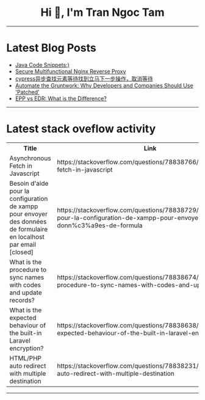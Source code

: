 <h1 align="center">Hi 👋, I'm Tran Ngoc Tam</h1>

---

# Latest Blog Posts 
<!-- BLOG-POST-LIST:START -->
- [Java Code Snippets:&rpar;](https://dev.to/madgan95/java-code-snippets-3oc3)
- [Secure Multifunctional Nginx Reverse Proxy](https://dev.to/dameyerdave/secure-multifunctional-nginx-reverse-proxy-2l97)
- [cypress异步查找元素等待找到立马下一步操作，取消等待](https://dev.to/dennischeung/cypressyi-bu-cha-zhao-yuan-su-deng-dai-zhao-dao-li-ma-xia-bu-cao-zuo-qu-xiao-deng-dai-2h7g)
- [Automate the Gruntwork: Why Developers and Companies Should Use &#39;Patched&#39;](https://dev.to/greyisheepai/automate-the-gruntwork-why-developers-and-companies-should-use-patched-46l5)
- [EPP vs EDR: What is the Difference?](https://dev.to/clouddefenseai/epp-vs-edr-what-is-the-difference-4k5j)
<!-- BLOG-POST-LIST:END -->

---

# Latest stack oveflow activity
<table>
  <tr><th>Title</th><th>Link</th></tr>
  <!-- STACKOVERFLOW:START --><tr><td>Asynchronous Fetch in Javascript</td><td>https://stackoverflow.com/questions/78838766/asynchronous-fetch-in-javascript</td></tr><tr><td>Besoin d&#39;aide pour la configuration de xampp pour envoyer des données de formulaire en localhost par email [closed]</td><td>https://stackoverflow.com/questions/78838729/besoin-daide-pour-la-configuration-de-xampp-pour-envoyer-des-donn%c3%a9es-de-formula</td></tr><tr><td>What is the procedure to sync names with codes and update records?</td><td>https://stackoverflow.com/questions/78838674/what-is-the-procedure-to-sync-names-with-codes-and-update-records</td></tr><tr><td>What is the expected behaviour of the built-in Laravel encryption?</td><td>https://stackoverflow.com/questions/78838638/what-is-the-expected-behaviour-of-the-built-in-laravel-encryption</td></tr><tr><td>HTML/PHP auto redirect with multiple destination</td><td>https://stackoverflow.com/questions/78838231/html-php-auto-redirect-with-multiple-destination</td></tr><!-- STACKOVERFLOW:END -->
</table>

---


